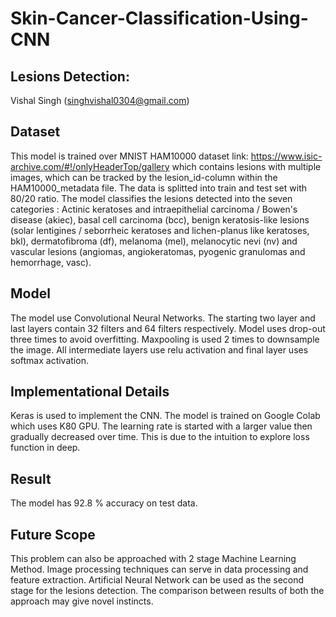 # Skin-Cancer-Classification-Using-CNN
## Lesions Detection:
 Vishal Singh (singhvishal0304@gmail.com)

## Dataset
This model is trained over MNIST HAM10000 dataset link: https://www.isic-archive.com/#!/onlyHeaderTop/gallery which contains lesions with multiple images, which can be tracked by the lesion_id-column within the HAM10000_metadata file. The data is splitted into train and test set with 80/20 ratio. The model classifies the lesions detected into the seven categories : Actinic keratoses and intraepithelial carcinoma / Bowen's disease (akiec), basal cell carcinoma (bcc), benign keratosis-like lesions (solar lentigines / seborrheic keratoses and lichen-planus like keratoses, bkl), dermatofibroma (df), melanoma (mel), melanocytic nevi (nv) and vascular lesions (angiomas, angiokeratomas, pyogenic granulomas and hemorrhage, vasc).

## Model
The model use Convolutional Neural Networks. The starting two layer and last layers contain 32 filters and 64 filters respectively. Model uses drop-out three times to avoid overfitting. Maxpooling is used 2 times to downsample the image. All intermediate layers use relu activation and final layer uses softmax activation.

## Implementational Details
Keras is used to implement the CNN. The model is trained on Google Colab which uses K80 GPU. The learning rate is started with a larger value then gradually decreased over time. This is due to the intuition to explore loss function in deep.

## Result
The model has 92.8 % accuracy on test data.

## Future Scope
This problem can also be approached with 2 stage Machine Learning Method. Image processing techniques can serve in data processing and feature extraction. Artificial Neural Network can be used as the second stage for the lesions detection. The comparison between results of both the approach may give novel instincts.
